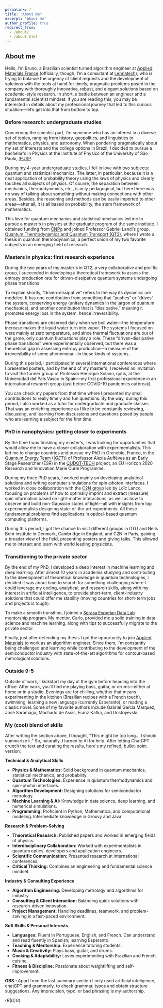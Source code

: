 ```yaml
---
permalink: /
title: "About me"
excerpt: "About me"
author_profile: true
redirect_from: 
  - /about/
  - /about.html
---
```

<!-- Disclaimer: The technical publications shared on this website are authored by me and do not represent the opinions of my current or former employers unless explicitly mentioned. -->

## About me

Hello, I’m Bruno, a Brazilian scientist turned algorithm engineer at [Applied Materials France](https://www.appliedmaterials.com/eu/en/about/europe-overview/france-overview.html) (officially, though, I’m a consultant at [Lennatech](https://www.lennatech.com/)), who is trying to balance the urgency of client requests and the development of solutions with the tools at hand for timely, pragmatic problems posed in the company with thoroughly innovative, robust, and elegant solutions based on academic-style research. In short, a battle between an engineer and a fundamental scientist mindset. If you are reading this, you may be interested in details about my professional journey that led to this curious situation—let’s get into that from bottom to top.

### Before research: undergraduate studies
Concerning the scientist part, I’m someone who has an interest in a diverse set of topics, ranging from history, geopolitics, and linguistics to mathematics, physics, and astronomy. When pondering pragmatically about my set of interests and the college options in Brazil, I decided to pursue a bachelor's in Physics at the Institute of Physics of the University of São Paulo, [IFUSP](http://portal.if.usp.br/ifusp/).

During my 4-year undergraduate studies, I fell in love with two subjects: quantum and statistical mechanics. The latter, in particular, because it is a neat application of probability theory using the laws of physics and clearly touches all subjects of physics. Of course, the separation between mechanics, thermodynamics, etc., is only pedagogical, but here there was no way of talking about something without making connections with other areas. Besides, the reasoning and methods can be easily imported to other areas—after all, it is all based on probability, the stem framework of mathematics. 

This love for quantum mechanics and statistical mechanics led me to pursue a master's in physics at the graduate program of the same institute. I obtained funding from [CNPq](https://www.gov.br/cnpq/pt-br) and joined Professor Gabriel Landi’s group, [Quantum Thermodynamics and Quantum Transport (QT2)](https://www.pas.rochester.edu/~gtlandi/), where I wrote a thesis in quantum thermodynamics, a perfect union of my two favorite subjects in an emerging field of research.

### Masters in physics: first research experience

During the two years of my master's in QT2, a very collaborative and prolific group, I succeeded in developing a theoretical framework to assess the entropy production rate for driven-dissipative quantum systems undergoing phase transitions. 

To explain shortly, “driven-dissipative” refers to the way its dynamics are modeled. It has one contribution from something that “pushes” or “drives” the system, conserving energy (unitary dynamics in the jargon of quantum mechanics), and another contribution that is “dissipative,” meaning it promotes energy loss in the system, hence irreversibility. 

Phase transitions are observed daily when we boil water—the temperature increase makes the liquid water turn into vapor. The systems I focused on were mainly at zero temperature, and since thermal fluctuations are out of the game, only quantum fluctuations play a role. These “driven-dissipative phase transitions” were experimentally observed, but there was a theoretical gap in assessing entropy production—a measure of the irreversibility of some phenomena—in these kinds of systems. 

During this period, I participated in several international conferences where I presented posters, and by the end of my master's, I received an invitation to visit the former group of Professor Henrique Solano, qutis, at the Universidad del País Vasco in Spain—my first professional experience in an international research group (just before COVID-19 pandemics outbreak). 

You can check my papers from that time where I presented my small contributions to really timely and fun questions. By the way, during this period, I also worked as a tutor for undergraduate and graduate classes. That was an enriching experience as I like to be constantly reviewing, discussing, and learning from discussions and questions posed by people who are learning a subject for the first time.

### PhD in nanophysics: getting closer to experiments

By the time I was finishing my master's, I was looking for opportunities that would allow me to have a closer collaboration with experimentalists. This led me to change countries and pursue my PhD in Grenoble, France, in the [Quantum Energy Team ($\vert QET \rangle$)](https://quantum-energy-team.cnrs.fr/) of Professor Alexia Auffèves as an Early Stage Researcher (ESR) in the [QUDOT-TECH](https://qudot-tech.cea.fr/) project, an EU Horizon 2020 Research and Innovation Marie Curie Programme. 

During my three PhD years, I worked mainly on developing analytical solutions and writing computer simulations for spin-photon interfaces. I worked in close collaboration with the [C2N group](https://goss.c2n.universite-paris-saclay.fr/en/members/loic-lanco-2/) led by Loïc Lanco, focusing on problems of how to optimally imprint and extract (measure) spin information based on light-matter interactions, as well as how to observe and build non-Gaussian states of light—all with insights from top experimentalists designing state-of-the-art experiments. All these fundamental problems find applications in optical-based quantum computing platforms. 

During this period, I got the chance to visit different groups in DTU and Neils Bohr institute in Denmark, Cambridge in England, and C2N in Paris, gaining a broader view of the field, presenting posters and giving talks. This allowed me to interact and learn with world leading physicists.

### Transitioning to the private sector

By the end of my PhD, I developed a deep interest in machine learning and deep learning. After almost 10 years in academia studying and contributing to the development of theoretical knowledge in quantum technologies, I decided it was about time to search for something challenging where I could leverage my coding, analytical, and research skills, along with my interest in artificial intelligence, to provide short-term, client-industry solutions that could offer me stability (moving countries for short-term jobs and projects is tough). 

To make a smooth transition, I joined a [Serasa Experian Data Lab](https://www.linkedin.com/showcase/serasa-experian-datalab/posts/?feedView=all) mentorship program. My mentor, [Carlo](https://vitaliset.github.io/tutoring-guideline/), provided me a solid training in data science and machine learning, along with tips to successfully migrate to the private sector. 

Finally, just after defending my thesis I got the opportunity to join [Applied Materials](https://www.appliedmaterials.com/il/en/about/israel-overview.html) to work as an algorithm engineer. Since them, I'm constantly being challenged and learning while contributing to the development of the semiconductor industry with state-of-the-art algorithms for contour-based metrological solutions.

### Outside 9-5

Outside of work, I kickstart my day at the gym before heading into the office. After work, you’ll find me playing bass, guitar, or drums—either at home or in a studio. Evenings are for chilling, whether that means experimenting in the kitchen (Brazilian recipes with a French touch), swimming, learning a new language (currently Esperanto), or reading a classic novel. Some of my favorite authors include Gabriel Garcia Marquez, José Saramago, Machado de Assis, Franz Kafka, and Dostoyevski.


### My (cool) blend of skills 

After writing the section above, I thought, "This might be too long… I should summarize it." So, naturally, I turned to AI for help. After letting ChatGPT crunch the text and curating the results, here's my refined, bullet-point version:

**Technical & Analytical Skills**  
- **Physics & Mathematics:** Solid background in quantum mechanics, statistical mechanics, and probability.  
- **Quantum Technologies:** Experience in quantum thermodynamics and spin-photon interfaces.  
- **Algorithm Development:** Designing solutions for semiconductor metrology.  
- **Machine Learning & AI:** Knowledge in data science, deep learning, and numerical simulations.  
- **Programming:** Proficient in Python, Mathematica, and computational modeling. Intermediate knowledge in Groovy and Java

**Research & Problem-Solving**  
- **Theoretical Research:** Published papers and worked in emerging fields of physics.  
- **Interdisciplinary Collaboration:** Worked with experimentalists in quantum optics, developers and application engineers.  
- **Scientific Communication:** Presented research at international conferences.  
- **Critical Thinking:** Combines an engineering and fundamental science mindset.  

**Industry & Consulting Experience**  
- **Algorithm Engineering:** Developing metrology and algorithms for industry.  
- **Consulting & Client Interaction:** Balancing quick solutions with research-driven innovation.  
- **Project Management:** Handling deadlines, teamwork, and problem-solving in a fast-paced environment.  

**Soft Skills & Personal Interests**  
- **Languages:** Fluent in Portuguese, English, and French. Can understand and read fluently in Spanish; learning Esperanto.  
- **Teaching & Mentorship:** Experience tutoring students.  
- **Music & Creativity:** Plays bass, guitar, and drums.  
- **Cooking & Adaptability:** Loves experimenting with Brazilian and French cuisine.  
- **Fitness & Discipline:** Passionate about weightlifting and self-improvement.  

**OBS.:** Apart from the last summary section I only used artificial inteligence, chatGPT and grammarly, to check grammar, typos and obtain structure suggestions. Any imprecision, typo, or bad phrasing is my authorship.




$\langle B \vert O \vert G \rangle$
